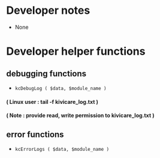 # Developer notes
* None
# Developer helper functions
## debugging functions
* ` kcDebugLog ( $data, $module_name ) `  
#### ( Linux user : tail -f kivicare_log.txt )
#### ( Note :  provide read, write permission to kivicare_log.txt )
## error functions
* ` kcErrorLogs ( $data, $module_name ) `